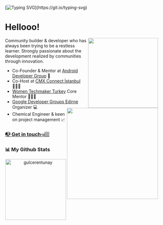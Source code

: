 [![Typing SVG](https://readme-typing-svg.herokuapp.com?color=%236EF7EF&size=57&center=true&multiline=true&width=2000&height=162&lines=Choose+discomfort+for+growth!)](https://git.io/typing-svg)


<h1> Hellooo!  </h1>

<img align="right" src="https://media.giphy.com/media/VeGdOthTGx5z6wEdrt/giphy.gif" width='230'/>

<img align="right" src="https://media.giphy.com/media/B0ifefWijDGktTd683/giphy.gif" width='300'/>



Community builder & developer who has always been trying to be a restless learner. Strongly passionate about the development realized by communities through innovation.


- Co-Founder & Mentor at [Android Developer Group](https://www.youtube.com/c/AndroidStudentClub) 🤩
- Co-Host at [CMX Connect İstanbul](https://events.cmxhub.com/istanbul/) 🙋🏽‍♀️
- [Women Techmaker Turkey](https://www.instagram.com/womentechmakerspower/) Core Mentor 👩🏽‍💻
- [Google Developer Groups Edirne](https://www.instagram.com/gdgedirne/?hl=tr) Organizer 💻
- Chemical Engineer & keen on project management 📈

### [📭 Get in touch👈🏼](https://manylink.co/@cerentunay)


### 📊 My Github Stats

<p align="center">
<a href="https://github.com/gulcerentunay">
  <img height="200em" align="center" src="https://github-readme-stats.vercel.app/api?username=gulcerentunay&show_icons=true&locale=en&theme=algolia&include_all_commits=true&count_private=true" alt="gulcerentunay"/>
  </a>
</p>
